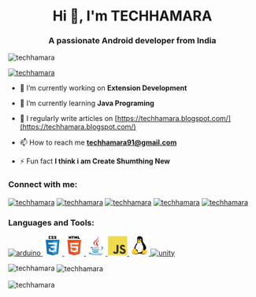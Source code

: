<h1 align="center">Hi 👋, I'm TECHHAMARA</h1>
<h3 align="center">A passionate Android developer from India</h3>

<p align="left"> <img src="https://komarev.com/ghpvc/?username=techhamara&label=Profile%20views&color=0e75b6&style=flat" alt="techhamara" /> </p>

<p align="left"> <a href="https://github.com/ryo-ma/github-profile-trophy"><img src="https://github-profile-trophy.vercel.app/?username=techhamara" alt="techhamara" /></a> </p>

- 🔭 I’m currently working on **Extension Development**

- 🌱 I’m currently learning **Java Programing**

- 📝 I regularly write articles on [https://techhamara.blogspot.com/](https://techhamara.blogspot.com/)

- 📫 How to reach me **techhamara91@gmail.com**

- ⚡ Fun fact **I think i am Create Shumthing New**

<h3 align="left">Connect with me:</h3>
<p align="left">
<a href="https://codepen.io/techhamara" target="blank"><img align="center" src="https://raw.githubusercontent.com/rahuldkjain/github-profile-readme-generator/neutral-icons/src/images/icons/Social/codepen.svg" alt="techhamara" height="30" width="40" /></a>
<a href="https://twitter.com/techhamara" target="blank"><img align="center" src="https://raw.githubusercontent.com/rahuldkjain/github-profile-readme-generator/neutral-icons/src/images/icons/Social/twitter.svg" alt="techhamara" height="30" width="40" /></a>
<a href="https://fb.com/techhamara" target="blank"><img align="center" src="https://raw.githubusercontent.com/rahuldkjain/github-profile-readme-generator/neutral-icons/src/images/icons/Social/facebook.svg" alt="techhamara" height="30" width="40" /></a>
<a href="https://instagram.com/techhamara" target="blank"><img align="center" src="https://raw.githubusercontent.com/rahuldkjain/github-profile-readme-generator/neutral-icons/src/images/icons/Social/instagram.svg" alt="techhamara" height="30" width="40" /></a>
<a href="https://www.youtube.com/c/techhamara" target="blank"><img align="center" src="https://raw.githubusercontent.com/rahuldkjain/github-profile-readme-generator/neutral-icons/src/images/icons/Social/youtube.svg" alt="techhamara" height="30" width="40" /></a>
</p>

<h3 align="left">Languages and Tools:</h3>
<p align="left"> <a href="https://www.arduino.cc/" target="_blank"> <img src="https://cdn.worldvectorlogo.com/logos/arduino-1.svg" alt="arduino" width="40" height="40"/> </a> <a href="https://www.w3schools.com/css/" target="_blank"> <img src="https://raw.githubusercontent.com/devicons/devicon/master/icons/css3/css3-original-wordmark.svg" alt="css3" width="40" height="40"/> </a> <a href="https://www.w3.org/html/" target="_blank"> <img src="https://raw.githubusercontent.com/devicons/devicon/master/icons/html5/html5-original-wordmark.svg" alt="html5" width="40" height="40"/> </a> <a href="https://www.java.com" target="_blank"> <img src="https://raw.githubusercontent.com/devicons/devicon/master/icons/java/java-original.svg" alt="java" width="40" height="40"/> </a> <a href="https://developer.mozilla.org/en-US/docs/Web/JavaScript" target="_blank"> <img src="https://raw.githubusercontent.com/devicons/devicon/master/icons/javascript/javascript-original.svg" alt="javascript" width="40" height="40"/> </a> <a href="https://www.linux.org/" target="_blank"> <img src="https://raw.githubusercontent.com/devicons/devicon/master/icons/linux/linux-original.svg" alt="linux" width="40" height="40"/> </a> <a href="https://unity.com/" target="_blank"> <img src="https://www.vectorlogo.zone/logos/unity3d/unity3d-icon.svg" alt="unity" width="40" height="40"/> </a> </p>

<p><img align="left" src="https://github-readme-stats.vercel.app/api/top-langs?username=techhamara&show_icons=true&locale=en&layout=compact" alt="techhamara" /></p>

<p>&nbsp;<img align="center" src="https://github-readme-stats.vercel.app/api?username=techhamara&show_icons=true&locale=en" alt="techhamara" /></p>

<p><img align="center" src="https://github-readme-streak-stats.herokuapp.com/?user=techhamara&" alt="techhamara" /></p>






<!---
TechHamara/TechHamara is a ✨ special ✨ repository because its `README.md` (this file) appears on your GitHub profile.
You can click the Preview link to take a look at your changes.
--->
